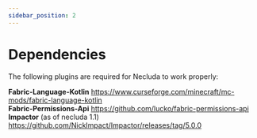 ```yaml
---
sidebar_position: 2
---
```


# Dependencies

The following plugins are required for Necluda to work properly:

**Fabric-Language-Kotlin** https://www.curseforge.com/minecraft/mc-mods/fabric-language-kotlin  
**Fabric-Permissions-Api** https://github.com/lucko/fabric-permissions-api  
**Impactor** (as of necluda 1.1) https://github.com/NickImpact/Impactor/releases/tag/5.0.0 